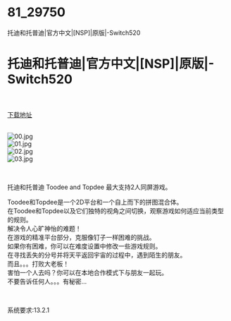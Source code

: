 # 81_29750
托迪和托普迪|官方中文|[NSP]|原版|-Switch520
# 托迪和托普迪|官方中文|[NSP]|原版|-Switch520
 <br/></br>
[下载地址](https://www.switch520.cc/article/29750 "下载地址")
<br/></br>

<p><img title="00.jpg" src="https://www.switch520.cc/muke_img/2022_04_16_6b9ff78867e15.jpg" alt="00.jpg"><br>
<img title="01.jpg" src="https://www.switch520.cc/muke_img/2022_04_16_71b8d9c8622f6.jpg" alt="01.jpg"><br>
<img title="02.jpg" src="https://www.switch520.cc/muke_img/2022_04_16_0df34d4b62d9c.jpg" alt="02.jpg"><br>
<img title="03.jpg" src="https://www.switch520.cc/muke_img/2022_04_16_39d09a6063aa5.jpg" alt="03.jpg"></p>
<p>&nbsp;</p>
<p>托迪和托普迪 Toodee and Topdee 最大支持2人同屏游戏。</p>
<p>Toodee和Topdee是一个2D平台和一个自上而下的拼图混合体。<br>
在Toodee和Topdee以及它们独特的视角之间切换，观察游戏如何适应当前类型的规则。<br>
解决令人心旷神怡的难题！<br>
在游戏的精准平台部分，克服像钉子一样困难的挑战。<br>
如果你有困难，你可以在难度设置中修改一些游戏规则。<br>
在寻找丢失的分号并将天平返回宇宙的过程中，遇到陌生的朋友。<br>
而且。。。打败大老板！<br>
害怕一个人去吗？你可以在本地合作模式下与朋友一起玩。<br>
不要告诉任何人。。。有秘密…</p>
<p>&nbsp;</p>
<p>系统要求:13.2.1</p>




